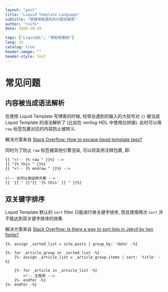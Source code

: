 ```yaml
---
layout: "post"
title: "Liquid Template Language"
subtitle: "搭建博客遇到的问题及解答"
author: "roife"
date: 2020-10-29

tags: ["Liquid@L", "博客搭建@D"]
lang: zh
catalog: true
header-image: ""
header-style: text
---
```


# 常见问题

## 内容被当成语法解析

在使用 Liquid Template 写博客的时候, 经常会遇到的输入的大括号对 `{}` 被当成 Liquid Template 的语法解析了 (比如在 verilog-HDL 中使用位拼接). 此时可以用 `raw` 标签包裹对应的内容防止被转义.

解决方案来自 [Stack Overflow: How to escape liquid template tags?](https://stackoverflow.com/a/57120464)

同时为了防止 `raw` 标签被其他引擎渲染, 可以将其用注释包裹, 即:

```liquid
{{ "<!-- {% raw " }}%} -->
{{ "{% this " }}%}
{{ "<!-- {% endraw " }}%} -->

<!-- 也可以用这种方案 -->
{{ '{{ ' }}"{{ '{% this' }} " }}%}
```

## 双关键字排序

Liquid Template 默认的 `sort` filter 只能进行单关键字排序, 而且使用两次 `sort` 并不能达到双关键字排序的效果.

解决方案来自 [Stack Overflow: Is there a way to sort lists in Jekyll by two fields?](https://stackoverflow.com/questions/45651759/is-there-a-way-to-sort-lists-in-jekyll-by-two-fields)

<!-- {% raw %} -->
```liquid
{%- assign _sorted_list = site.posts | group_by: 'date' -%}

{%- for _article_group in _sorted_list -%}
	{%- assign _article_list = _article_group.items | sort: 'title' -%}

    {%- for _article in _article_list -%}
        <!-- 主程序 -->
    {%- endfor -%}
{%- endfor -%}
```
<!-- {% endraw %} -->
